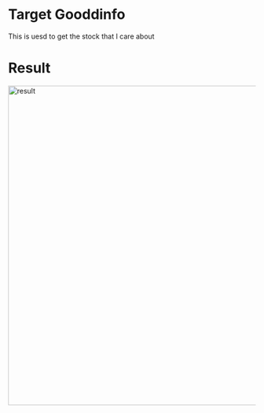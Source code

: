 # Target Gooddinfo
This is uesd to get the  stock that I care about
# Result
<img width="650" alt="result" src="https://user-images.githubusercontent.com/81294928/124376052-a5a40000-dcd7-11eb-98ca-185cb507e097.png">
